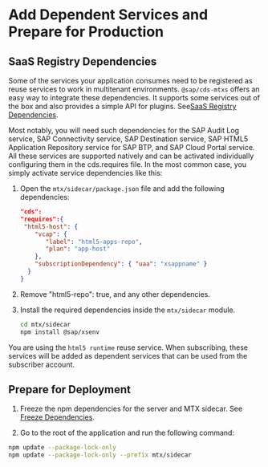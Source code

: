 # Add Dependent Services and Prepare for Production

## SaaS Registry Dependencies

Some of the services your application consumes need to be registered as reuse services to work in multitenant environments. `@sap/cds-mtxs` offers an easy way to integrate these dependencies. It supports some services out of the box and also provides a simple API for plugins. See[SaaS Registry Dependencies](https://cap.cloud.sap/docs/guides/multitenancy/#saas-registry-dependencies).

Most notably, you will need such dependencies for the SAP Audit Log service, SAP Connectivity service, SAP Destination service, SAP HTML5 Application Repository service for SAP BTP, and SAP Cloud Portal service. All these services are supported natively and can be activated individually configuring them in the cds.requires file. In the most common case, you simply activate service dependencies like this:

1. Open the `mtx/sidecar/package.json` file and add the following dependencies:

    ```json
    "cds":
    "requires":{
     "html5-host": {
        "vcap": {
           "label": "html5-apps-repo",  
           "plan": "app-host"
        },
        "subscriptionDependency": { "uaa": "xsappname" }
      }
    }
    ```
2. Remove "html5-repo": true, and any other dependencies.

3. Install the required dependencies inside the `mtx/sidecar` module.

    ```sh
    cd mtx/sidecar
    npm install @sap/xsenv
    ```

You are using the `html5 runtime` reuse service. When subscribing, these services will be added as dependent services that can be used from the subscriber account. 

## Prepare for Deployment

1. Freeze the npm dependencies for the server and MTX sidecar. See [Freeze Dependencies](https://cap.cloud.sap/docs/guides/deployment/to-cf#freeze-dependencies).

2. Go to the root of the application and run the following command:

```sh
npm update --package-lock-only
npm update --package-lock-only --prefix mtx/sidecar
```
